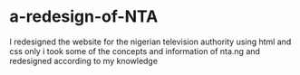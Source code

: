 # a-redesign-of-NTA
I redesigned the website for the nigerian television authority using html and css only
i took some of the concepts and information of nta.ng and redesigned according to my knowledge
